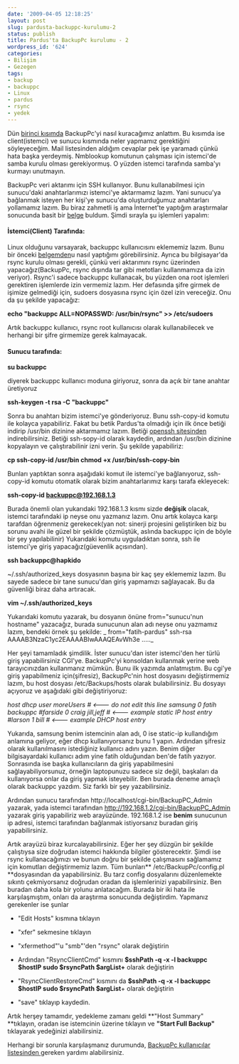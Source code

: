 ```yaml
---
date: '2009-04-05 12:18:25'
layout: post
slug: pardusta-backuppc-kurulumu-2
status: publish
title: Pardus'ta BackupPc kurulumu - 2
wordpress_id: '624'
categories:
- Bilişim
- Gezegen
tags:
- backup
- backuppc
- Linux
- pardus
- rsync
- yedek
---
```


Dün [birinci kısımda](http://blog.arsln.org/pardusta-backuppc-kurulumu-1/) BackupPc'yi nasıl kuracağımız anlattım. Bu kısımda ise client(istemci) ve sunucu kısmında neler yapmamız gerektiğini söyleyeceğim. Mail listesinden aldığım cevaplar pek işe yaramadı çünkü hata başka yerdeymiş. Nmblookup komutunun çalışması için istemci'de samba kurulu olması gerekiyormuş. O yüzden istemci tarafında samba'yı kurmayı unutmayın.

BackupPc veri aktarımı için SSH kullanıyor. Bunu kullanabilmesi için sunucu'daki anahtarlarımızı istemci'ye aktarmamız lazım. Yani sunucu'ya bağlanmak isteyen her kişi'ye sunucu'da oluşturduğumuz anahtarları yollamamız lazım. Bu biraz zahmetli iş ama İnternet'te yaptığım araştırmalar sonucunda basit bir [belge](http://www.debian-administration.org/articles/588) buldum. Şimdi sırayla şu işlemleri yapalım:




#### **İstemci(Client) Tarafında:**


Linux olduğunu varsayarak, backuppc kullanıcısını eklememiz lazım. Bunu bir önceki [belgemden](http://blog.arsln.org/pardusta-backuppc-kurulumu-1/)u nasıl yaptığımı görebilirsiniz. Ayrıca bu bilgisayar'da rsync kurulu olması gerekli, çünkü veri aktarımını rsync üzerinden yapacağız(BackupPc, rsync dışında tar gibi metotları kullanmamıza da izin veriyor). Rsync'i sadece backuppc kullanacak, bu yüzden ona root işlemleri gerektiren işlemlerde izin vermemiz lazım. Her defasında şifre girmek de işimize gelmediği için, sudoers dosyasına rsync için özel izin vereceğiz. Onu da şu şekilde yapacağız:

**echo "backuppc  ALL=NOPASSWD: /usr/bin/rsync" >> /etc/sudoers**

Artık backuppc kullanıcı, rsync root kullanıcısı olarak kullanabilecek ve herhangi bir şifre girmemize gerek kalmayacak.


#### **Sunucu tarafında:**


**su backuppc**

diyerek backuppc kullanıcı moduna giriyoruz, sonra da açık bir tane anahtar üretiyoruz

**ssh-keygen -t rsa -C "backuppc"**

Sonra bu anahtarı bizim istemci'ye gönderiyoruz. Bunu ssh-copy-id komutu ile kolayca yapabiliriz. Fakat bu betik Pardus'ta olmadığı için ilk önce betiği indirip /usr/bin dizinine aktarmamız lazım. Betiği [openssh sitesinden](http://www.chiark.greenend.org.uk/ucgi/~cjwatson/cvsweb/openssh/contrib/ssh-copy-id?rev=1.8;content-type=text%2Fplain) indirebilirsiniz. Betiği ssh-sopy-id olarak kaydedin, ardından /usr/bin dizinine kopyalayın ve çalıştırabilinir izni verin. Şu şekilde yapabiliriz:

**cp ssh-copy-id /usr/bin
chmod +x /usr/bin/ssh-copy-bin**

Bunları yaptıktan sonra aşağıdaki komut ile istemci'ye bağlanıyoruz, ssh-copy-id komutu otomatik olarak bizim anahtarlarımız karşı tarafa ekleyecek:

**ssh-copy-id backuppc@192.168.1.3**

Burada önemli olan yukarıdaki 192.168.1.3 kısmı sizde **değişik** olacak, istemci tarafındaki ip neyse onu yazmanız lazım. Onu artık kolayca karşı tarafdan öğrenmeniz gerekecek(yan not: sinerji projesini geliştiriken biz bu sorunu avahi ile güzel bir şekilde çözmüştük, aslında backuppc için de böyle bir şey yapılabilinir)
Yukarıdaki komutu uyguladıktan sonra, ssh ile istemci'ye giriş yapacağız(güevenlik açısından).

**ssh backuppc@hapkido**

~/.ssh/authorized_keys dosyasının başına bir kaç şey eklememiz lazım. Bu sayede sadece bir tane sunucu'dan giriş yapmamızı sağlayacak. Bu da güvenliği biraz daha artıracak.

**vim ~/.ssh/authorized_keys**

Yukarıdaki komutu yazarak, bu dosyanın önüne from="sunucu'nun hostname" yazacağız, burada sunucunun alan adı neyse onu yazmamız lazım, bendeki örnek şu şekilde:
_
from="fatih-pardus" ssh-rsa AAAAB3NzaC1yc2EAAAABIwAAAQEAvWh3e ....._

Her şeyi tamamladık şimdilik. İster sunucu'dan ister istemci'den her türlü giriş yapabilirsiniz CGI'ye. BackupPc'yi konsoldan kullanmak yerine web tarayıcınızdan kullanmanız mümkün. Bunu ilk yazımda anlatmıştım. Bu cgi'ye giriş yapabilmeniz için(şifresiz), BackupPc'nin host dosyasını değiştirmemiz lazım, bu host dosyası /etc/Backups/hosts olarak bulabilirsiniz. Bu dosyayı açıyoruz ve aşağıdaki gibi değiştiriyoruz:

_host        dhcp    user    moreUsers     # <--- do not edit this line
samsung  0      fatih   backuppc
#farside    0       craig   jill,jeff     # <--- example static IP host entry
#larson     1       bill                  # <--- example DHCP host entry_

Yukarıda, samsung benim istemcinin alan adı, 0 ise static-ip kullandığım anlamına geliyor, eğer dhcp kullanıyorsanız bunu 1 yapın. Ardından şifresiz olarak kullanılmasını istediğiniz kullanıcı adını yazın. Benim diğer bilgisayardaki kullanıcı adım yine fatih olduğundan ben'de fatih yazıyor. Sonrasında ise başka kullanıcıların da giriş yapabilmesini sağlayabiliyorsunuz, örneğin laptopunuzu sadece siz değil, başkaları da kullanıyorsa onlar da giriş yapmak isteyebilir. Ben burada deneme amaçlı olarak backuppc yazdım. Siz farklı bir şey yazabilirsiniz.

Ardından sunucu tarafından http://localhost/cgi-bin/BackupPC_Admin yazarak, yada istemci tarafından http://192.168.1.2/cgi-bin/BackupPC_Admin yazarak giriş yapabiliriz web arayüzünde. 192.168.1.2 ise **benim** sunucunun ip adresi, istemci tarafından bağlanmak istiyorsanız buradan giriş yapabilirsiniz.

Artık arayüzü biraz kurcalayabilirsiniz. Eğer her şey düzgün bir şekilde çalıştıysa size doğrudan istemci hakkında bilgiler gösterecektir. Şimdi ise rsync kullanacağımızı ve bunun doğru bir şekilde çalışmasını sağlamamız için komutları değiştirmemiz lazım. Tüm bunları** /etc/BackupPc/config.pl **dosyasından da yapabilirsiniz. Bu tarz config dosyalarını düzenlemekte sıkıntı çekmiyorsanız doğrudan oradan da işlemlerinizi yapabilirsiniz. Ben buradan daha kola bir yolunu anlatacağım. Burada bir iki hata ile karşılaşmıştım, onları da araştırma sonucunda değiştirdim. Yapmanız gerekenler ise şunlar



	
  * "Edit Hosts" kısmına tıklayın

	
  * "xfer" sekmesine tıklayın

	
  * "xfermethod"'u "smb"'den "rsync" olarak değiştirin

	
  * Ardından "RsyncClientCmd" kısmını **$sshPath -q -x -l backuppc $hostIP sudo $rsyncPath $argList+** olarak değiştirin

	
  * "RsyncClientRestoreCmd" kısmını da **$sshPath -q -x -l backuppc $hostIP sudo $rsyncPath $argList**+ olarak değiştirin

	
  * "save" tıklayıp kaydedin.


Artık herşey tamamdır, yedekleme zamanı geldi
**"Host Summary" **tıklayın, oradan ise istemcinin üzerine tıklayın ve **"Start Full Backup"** tıklayarak yedeğinizi alabilirsiniz.

Herhangi bir sorunla karşılaşmanız durumunda, [BackupPc kullanıcılar listesinden ](http://sourceforge.net/mailarchive/forum.php?forum_name=backuppc-users)gereken yardımı alabilirsiniz.
